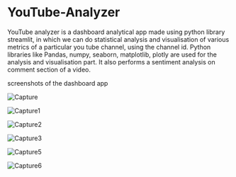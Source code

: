 # YouTube-Analyzer
YouTube analyzer is a dashboard analytical app made using python library streamlit, in
which we can do statistical analysis and visualisation of various metrics of a particular you
tube channel, using the channel id.
Python libraries like Pandas, numpy, seaborn, matplotlib, plotly are used for the analysis and
visualisation part. It also performs a sentiment analysis on comment section of a video.

screenshots of the dashboard app

![Capture](https://user-images.githubusercontent.com/92303116/180678849-2c9999b3-c273-4985-9f45-42f4a91173a7.PNG)

![Capture1](https://user-images.githubusercontent.com/92303116/180678945-dcdb4f9d-649e-437c-bc6b-60412a2e0b20.PNG)

![Capture2](https://user-images.githubusercontent.com/92303116/180678983-94b4895c-9a9d-45f0-ad5e-a36a9e012eb3.PNG)

![Capture3](https://user-images.githubusercontent.com/92303116/180679014-d8b17d35-302b-483a-b02f-7f69a14222b5.PNG)

![Capture5](https://user-images.githubusercontent.com/92303116/180679041-bfe62b8a-369f-407e-97fd-9ff819773615.PNG)

![Capture6](https://user-images.githubusercontent.com/92303116/180679077-ff5d0afe-2a6c-42ff-8112-d9deae28361d.PNG)

